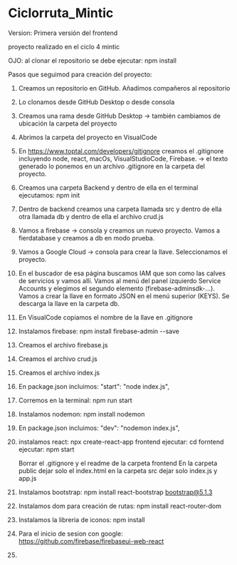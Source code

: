 # Ciclorruta_Mintic
Version: Primera versión del frontend

proyecto realizado en el ciclo 4 mintic

OJO: al clonar el repositorio se debe ejecutar: npm install

Pasos que seguimod para creación del proyecto:

1. Creamos un repositorio en GitHub. Añadimos compañeros al repositorio

2. Lo clonamos desde GitHub Desktop o desde consola

3. Creamos una rama desde GitHub Desktop -> también cambiamos de ubicación la carpeta del proyecto

4. Abrimos la carpeta del proyecto en VisualCode

5. En https://www.toptal.com/developers/gitignore creamos el .gitignore incluyendo node, react, macOs, VisualStudioCode, Firebase. -> el texto generado lo ponemos en un archivo .gitignore en la carpeta del proyecto.

6. Creamos una carpeta Backend y dentro de ella en el terminal ejecutamos: npm init

7. Dentro de backend creamos una carpeta llamada src y dentro de ella otra llamada db y dentro de ella el archivo crud.js

8. Vamos a firebase -> consola y creamos un nuevo proyecto. Vamos a fierdatabase y creamos a db en modo prueba.

9. Vamos a Google Cloud -> consola para crear la llave. Seleccionamos el proyecto.

10. En el buscador de esa página buscamos IAM que son como las calves de servicios y vamos allí. Vamos al menú del panel izquierdo Service Accounts y elegimos el segundo elemento (firebase-adminsdk-…). Vamos a crear la llave en formato JSON en el menú superior (KEYS). Se descarga la llave en la carpeta db.

11. En VisualCode copiamos el nombre de la llave en .gitignore

12. Instalamos firebase: npm install firebase-admin --save

13. Creamos el archivo firebase.js

14. Creamos el archivo crud.js

15. Creamos el archivo index.js

16. En package.json incluimos:  "start": "node index.js",

17. Corremos en la terminal: npm run start

18. Instalamos nodemon: npm install nodemon 

19. En package.json incluimos: "dev": "nodemon index.js",

20. instalamos react: npx create-react-app frontend
    ejecutar: cd forntend
    ejecutar: npm start

    Borrar el .gitignore y el readme de la carpeta frontend
    En la carpeta public dejar solo el index.html
    en la carpeta src dejar solo index.js y app.js

21. Instalamos bootstrap: npm install react-bootstrap bootstrap@5.1.3

22. Instalamos dom para creación de rutas: npm install react-router-dom

23. Instalamos la libreria de iconos: npm install 

24. Para el inicio de sesion con google: https://github.com/firebase/firebaseui-web-react

25. 